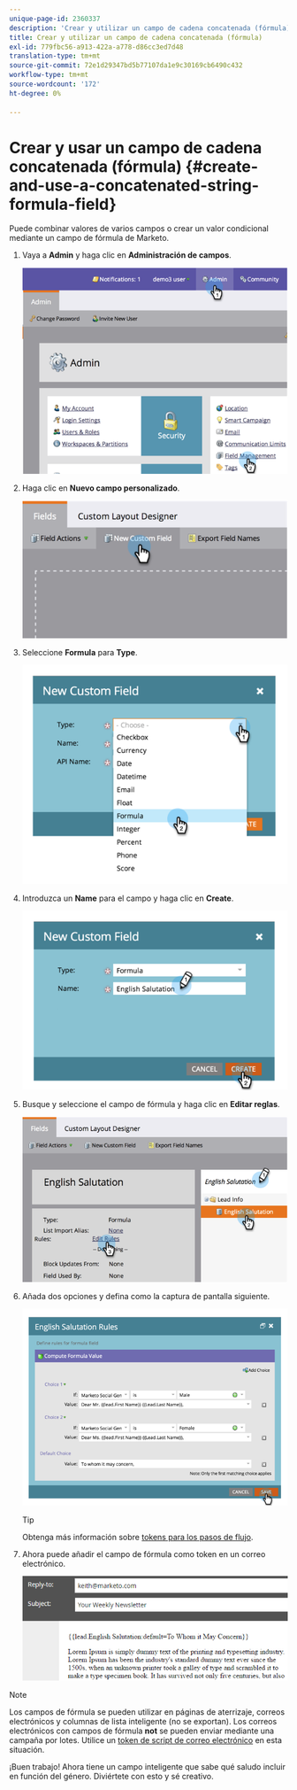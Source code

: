 ```yaml
---
unique-page-id: 2360337
description: 'Crear y utilizar un campo de cadena concatenada (fórmula): Marketo Docs: documentación del producto'
title: Crear y utilizar un campo de cadena concatenada (fórmula)
exl-id: 779fbc56-a913-422a-a778-d86cc3ed7d48
translation-type: tm+mt
source-git-commit: 72e1d29347bd5b77107da1e9c30169cb6490c432
workflow-type: tm+mt
source-wordcount: '172'
ht-degree: 0%

---
```


# Crear y usar un campo de cadena concatenada (fórmula) {#create-and-use-a-concatenated-string-formula-field}

Puede combinar valores de varios campos o crear un valor condicional mediante un campo de fórmula de Marketo.

1. Vaya a **Admin** y haga clic en **Administración de campos**.

   ![](assets/image2014-9-19-9-3a44-3a58.png)

1. Haga clic en **Nuevo campo personalizado**.

   ![](assets/image2014-9-19-9-3a45-3a8.png)

1. Seleccione **Formula** para **Type**.

   ![](assets/image2014-9-19-9-3a45-3a17.png)

1. Introduzca un **Name** para el campo y haga clic en **Create**.

   ![](assets/image2014-9-19-9-3a46-3a0.png)

1. Busque y seleccione el campo de fórmula y haga clic en **Editar reglas**.

   ![](assets/image2014-9-19-9-3a46-3a13.png)

1. Añada dos opciones y defina como la captura de pantalla siguiente.

   ![](assets/image2014-9-19-9-3a46-3a25.png)

   >[!TIP]
   >
   >Obtenga más información sobre [tokens para los pasos de flujo](/help/marketo/product-docs/core-marketo-concepts/smart-campaigns/flow-actions/use-tokens-in-flow-steps.md).

1. Ahora puede añadir el campo de fórmula como token en un correo electrónico.

   ![](assets/seven.png)

>[!NOTE]
>
>Los campos de fórmula se pueden utilizar en páginas de aterrizaje, correos electrónicos y columnas de lista inteligente (no se exportan). Los correos electrónicos con campos de fórmula **not** se pueden enviar mediante una campaña por lotes. Utilice un [token de script de correo electrónico](/help/marketo/product-docs/email-marketing/general/using-tokens/create-an-email-script-token.md) en esta situación.

¡Buen trabajo! Ahora tiene un campo inteligente que sabe qué saludo incluir en función del género. Diviértete con esto y sé creativo.
